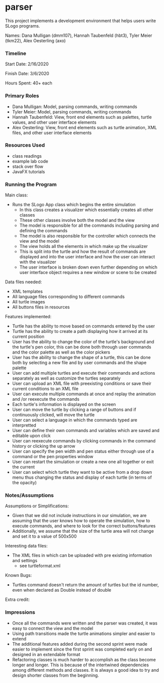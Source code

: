 parser
====

This project implements a development environment that helps users write SLogo programs.

Names:
Dana Mulligan (dmm107), Hannah Taubenfeld (hbt3), Tyler Meier (tkm22), Alex Oesterling (axo)

### Timeline

Start Date: 2/16/2020

Finish Date: 3/6/2020

Hours Spent: 40+ each

### Primary Roles
- Dana Mulligan: Model, parsing commands, writing commands
- Tyler Meier: Model, parsing commands, writing commands
- Hannah Taubenfeld: View, front end elements such as palettes, turtle values, and other user interface elements
- Alex Oesterling: View, front end elements such as turtle animation, XML files, and other user interface elements

### Resources Used

- class readings
- example lab code 
- stack over flow
- JavaFX tutorials

### Running the Program

Main class:
- Runs the SLogo App class which begins the entire simulation 
    - In this class creates a visualizer which essentially creates all other classes 
    - These other classes involve both the model and the view
    - The model is responsible for all the commands including parsing and defining the commands
    - The model is also responsible for the controller which connects the view and the model 
    - The view holds all the elements in which make up the visualizer
    - This is split into the turtle and how the result of commands are displayed and into the user interface and how the user can interact with the visualizer
    - The user interface is broken down even further depending on which user interface object requires a new window or scene to be created


Data files needed:
- XML templates 
- All language files corresponding to different commands
- All turtle images
- All buttons files in resources

Features implemented:
- Turtle has the ability to move based on commands entered by the user
- Turtle has the ability to create a path displaying how it arrived at its current position 
- User has the ability to change the color of the turtle's background and the turtle's pen color, this can be done both through user commands and the color palette as well as the color pickers
- User has the ability to change the shape of a turtle, this can be done both by selecting a new file and by user commands and the shape palette
- User can add multiple turtles and execute their commands and actions separately as well as customize the turtles separately
- User can upload an XML file with preexisting conditions or save their current conditions to an XML file
- User can execute multiple commands at once and replay the animation and /or reexecute the commands
- Each turtle's information is displayed on the screen
- User can move the turtle by clicking a range of buttons and if continuously clicked, will move the turtle 
- User can select a language in which the commands typed are interpretted 
- User can define their own commands and variables which are saved and editable upon click
- User can reexecute commands by clicking commands in the command history or clicking the up arrow
- User can specify the pen width and pen status either through use of a command or the pen properties window
- User can restart the simulation or create a new one all together or exit the current
- User can select which turtle they want to be active from a drop down menu thus changing the status and display of each turtle (in terms of the opacity)


### Notes/Assumptions

Assumptions or Simplifications:
- Given that we did not include instructions in our simulation, we are assuming that the user knows how to operate the simulation, how to execute commands, and where to look for the correct buttons/features
- Additionally, we assume that the size of the turtle area will not change and set it to a value of 500x500

Interesting data files:
- The XML files in which can be uploaded with pre existing information and settings
    - see turtleformat.xml

Known Bugs:
- Turtles command doesn't return the amount of turtles but the id number, even when declared as Double
instead of double

Extra credit:


### Impressions

- Once all the commands were written and the parser was created, it was easy to connect the view and the model
- Using path transitions made the turtle animations simpler and easier to extend 
- The additional features added during the second sprint were made easier to implement since the first sprint was completed early on and designed in an extendable format
- Refactoring classes is much harder to accomplish as the class become longer and longer. This is because of the intertwined
dependencies among different methods and classes. It is always a good idea to try and design shorter classes from the beginning.

